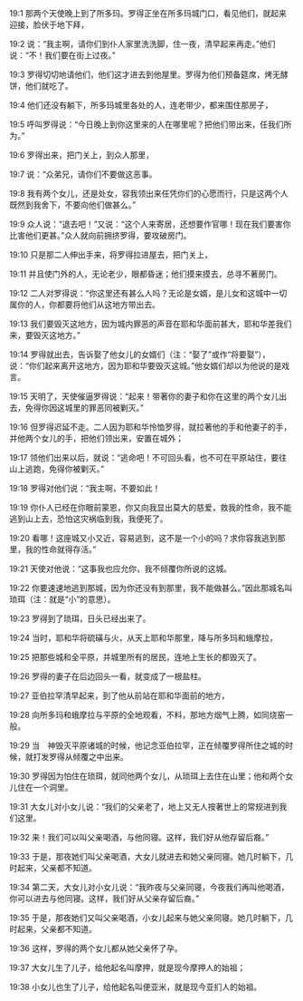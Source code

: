 <a id="1"></a>19:1  那两个天使晚上到了所多玛。罗得正坐在所多玛城门口，看见他们，就起来迎接，脸伏于地下拜，  

<a id="2"></a>19:2  说：“我主啊，请你们到仆人家里洗洗脚，住一夜，清早起来再走。”他们说：“不！我们要在街上过夜。”  

<a id="3"></a>19:3  罗得切切地请他们，他们这才进去到他屋里。罗得为他们预备筵席，烤无酵饼，他们就吃了。  

<a id="4"></a>19:4  他们还没有躺下，所多玛城里各处的人，连老带少，都来围住那房子，  

<a id="5"></a>19:5  呼叫罗得说：“今日晚上到你这里来的人在哪里呢？把他们带出来，任我们所为。”  

<a id="6"></a>19:6  罗得出来，把门关上，到众人那里，  

<a id="7"></a>19:7  说：“众弟兄，请你们不要做这恶事。  

<a id="8"></a>19:8  我有两个女儿，还是处女，容我领出来任凭你们的心愿而行，只是这两个人既然到我舍下，不要向他们做甚么。”　  

<a id="9"></a>19:9  众人说：“退去吧！”又说：“这个人来寄居，还想要作官哪！现在我们要害你比害他们更甚。”众人就向前拥挤罗得，要攻破房门。  

<a id="10"></a>19:10  只是那二人伸出手来，将罗得拉进屋去，把门关上，  

<a id="11"></a>19:11  并且使门外的人，无论老少，眼都昏迷；他们摸来摸去，总寻不著房门。  

<a id="12"></a>19:12  二人对罗得说：“你这里还有甚么人吗？无论是女婿，是儿女和这城中一切属你的人，你都要将他们从这地方带出去。　  

<a id="13"></a>19:13  我们要毁灭这地方，因为城内罪恶的声音在耶和华面前甚大，耶和华差我们来，要毁灭这地方。”  

<a id="14"></a>19:14  罗得就出去，告诉娶了他女儿的女婿们（注：“娶了”或作“将要娶”），说：“你们起来离开这地方，因为耶和华要毁灭这城。”他女婿们却以为他说的是戏言。  

<a id="15"></a>19:15  天明了，天使催逼罗得说：“起来！带著你的妻子和你在这里的两个女儿出去，免得你因这城里的罪恶同被剿灭。”  

<a id="16"></a>19:16  但罗得迟延不走。二人因为耶和华怜恤罗得，就拉著他的手和他妻子的手，并他两个女儿的手，把他们领出来，安置在城外；  

<a id="17"></a>19:17  领他们出来以后，就说：“逃命吧！不可回头看，也不可在平原站住，要往山上逃跑，免得你被剿灭。”　  

<a id="18"></a>19:18  罗得对他们说：“我主啊，不要如此！  

<a id="19"></a>19:19  你仆人已经在你眼前蒙恩，你又向我显出莫大的慈爱，救我的性命，我不能逃到山上去，恐怕这灾祸临到我，我便死了。  

<a id="20"></a>19:20  看哪！这座城又小又近，容易逃到，这不是一个小的吗？求你容我逃到那里，我的性命就得存活。”  

<a id="21"></a>19:21  天使对他说：“这事我也应允你，我不倾覆你所说的这城。  

<a id="22"></a>19:22  你要速速地逃到那城，因为你还没有到那里，我不能做甚么。”因此那城名叫琐珥（注：就是“小”的意思）。  

<a id="23"></a>19:23  罗得到了琐珥，日头已经出来了。  

<a id="24"></a>19:24  当时，耶和华将硫磺与火，从天上耶和华那里，降与所多玛和蛾摩拉，  

<a id="25"></a>19:25  把那些城和全平原，并城里所有的居民，连地上生长的都毁灭了。  

<a id="26"></a>19:26  罗得的妻子在后边回头一看，就变成了一根盐柱。  

<a id="27"></a>19:27  亚伯拉罕清早起来，到了他从前站在耶和华面前的地方，  

<a id="28"></a>19:28  向所多玛和蛾摩拉与平原的全地观看，不料，那地方烟气上腾，如同烧窑一般。  

<a id="29"></a>19:29  当　神毁灭平原诸城的时候，他记念亚伯拉罕，正在倾覆罗得所住之城的时候，就打发罗得从倾覆之中出来。  

<a id="30"></a>19:30  罗得因为怕住在琐珥，就同他两个女儿，从琐珥上去住在山里；他和两个女儿住在一个洞里。  

<a id="31"></a>19:31  大女儿对小女儿说：“我们的父亲老了，地上又无人按著世上的常规进到我们这里。  

<a id="32"></a>19:32  来！我们可以叫父亲喝酒，与他同寝。这样，我们好从他存留后裔。”  

<a id="33"></a>19:33  于是，那夜她们叫父亲喝酒，大女儿就进去和她父亲同寝。她几时躺下，几时起来，父亲都不知道。  

<a id="34"></a>19:34  第二天，大女儿对小女儿说：“我昨夜与父亲同寝，今夜我们再叫他喝酒，你可以进去与他同寝。这样，我们好从父亲存留后裔。”  

<a id="35"></a>19:35  于是，那夜她们又叫父亲喝酒，小女儿起来与她父亲同寝。她几时躺下，几时起来，父亲都不知道。  

<a id="36"></a>19:36  这样，罗得的两个女儿都从她父亲怀了孕。  

<a id="37"></a>19:37  大女儿生了儿子，给他起名叫摩押，就是现今摩押人的始祖；  

<a id="38"></a>19:38  小女儿也生了儿子，给他起名叫便亚米，就是现今亚扪人的始祖。  
